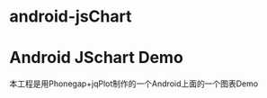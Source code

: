 android-jsChart
===============

# Android JSchart Demo
  本工程是用Phonegap+jqPlot制作的一个Android上面的一个图表Demo
